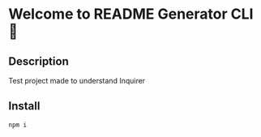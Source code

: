 
# Welcome to README Generator CLI 👋
		
## Description
Test project made to understand Inquirer

## Install
`npm i`
		